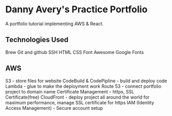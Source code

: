 # Danny Avery's Practice Portfolio

A portfolio tutorial implementing AWS &amp; React.

## Technologies Used

Brew
Git and github
SSH
HTML
CSS
Font Awesome
Google Fonts

## AWS
S3 - store files for website
CodeBuild & CodePipline - build and deploy code
Lambda - glue to make the deployment work
Route 53 - connect portfolio project to domain name
Certificate Management - https, SSL Certificate(free)
CloudFront - deploy project all around the world for maximum performance, manage SSL certificate for https
IAM (Identity Access Management) - Secure account setup